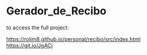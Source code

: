 # Gerador_de_Recibo

to access the full project:

https://rolim8.github.io/personal/recibo/src/index.html
<br/>
https://git.io/JgACj

